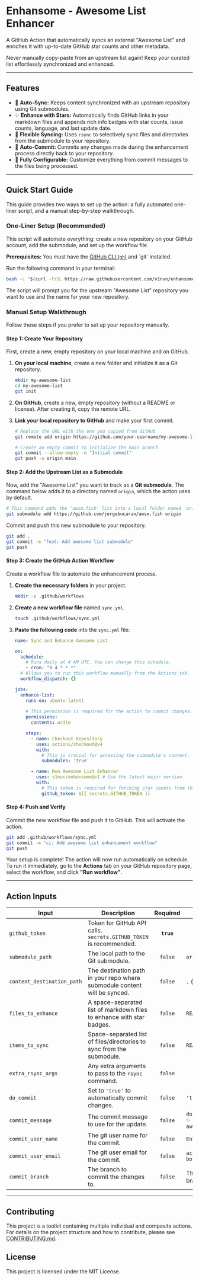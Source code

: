 # Enhansome - Awesome List Enhancer

[](https://www.google.com/search?q=https://github.com/marketplace/actions/awesome-list-enhancer)
[](https://www.google.com/search?q=https://github.com/v1nvn/enhansome/actions/workflows/test-action.yml)

A GitHub Action that automatically syncs an external "Awesome List" and enriches it with up-to-date GitHub star counts and other metadata.

Never manually copy-paste from an upstream list again\! Keep your curated list effortlessly synchronized and enhanced.

-----

## Features

- 🔄 **Auto-Sync:** Keeps content synchronized with an upstream repository using Git submodules.
- ✨ **Enhance with Stars:** Automatically finds GitHub links in your markdown files and appends rich info badges with star counts, issue counts, language, and last update date.
- 📂 **Flexible Syncing:** Uses `rsync` to selectively sync files and directories from the submodule to your repository.
- 🤖 **Auto-Commit:** Commits any changes made during the enhancement process directly back to your repository.
- 🔧 **Fully Configurable:** Customize everything from commit messages to the files being processed.

-----

## Quick Start Guide

This guide provides two ways to set up the action: a fully automated one-liner script, and a manual step-by-step walkthrough.

### One-Liner Setup (Recommended)

This script will automate everything: create a new repository on your GitHub account, add the submodule, and set up the workflow file.

**Prerequisites:** You must have the [GitHub CLI (`gh`)](https://www.google.com/search?q=%5Bhttps://cli.github.com/%5D\(https://cli.github.com/\)) and `git` installed.

Run the following command in your terminal:

```sh
bash -c "$(curl -fsSL https://raw.githubusercontent.com/v1nvn/enhansome/main/setup.sh)"
```

The script will prompt you for the upstream "Awesome List" repository you want to use and the name for your new repository.

### Manual Setup Walkthrough

Follow these steps if you prefer to set up your repository manually.

#### Step 1: Create Your Repository

First, create a new, empty repository on your local machine and on GitHub.

1. **On your local machine**, create a new folder and initialize it as a Git repository.

    ```sh
    mkdir my-awesome-list
    cd my-awesome-list
    git init
    ```

2. **On GitHub**, create a new, empty repository (without a README or license). After creating it, copy the remote URL.

3. **Link your local repository to GitHub** and make your first commit.

    ```sh
    # Replace the URL with the one you copied from GitHub
    git remote add origin https://github.com/your-username/my-awesome-list.git

    # Create an empty commit to initialize the main branch
    git commit --allow-empty -m "Initial commit"
    git push -u origin main
    ```

#### Step 2: Add the Upstream List as a Submodule

Now, add the "Awesome List" you want to track as a **Git submodule**. The command below adds it to a directory named `origin`, which the action uses by default.

```sh
# This command adds the 'awsm.fish' list into a local folder named 'origin'
git submodule add https://github.com/jorgebucaran/awsm.fish origin
```

Commit and push this new submodule to your repository.

```sh
git add .
git commit -m "feat: Add awesome list submodule"
git push
```

#### Step 3: Create the GitHub Action Workflow

Create a workflow file to automate the enhancement process.

1. **Create the necessary folders** in your project.

    ```sh
    mkdir -p .github/workflows
    ```

2. **Create a new workflow file** named `sync.yml`.

    ```sh
    touch .github/workflows/sync.yml
    ```

3. **Paste the following code** into the `sync.yml` file:

    ```yml
    name: Sync and Enhance Awesome List

    on:
      schedule:
        # Runs daily at 4 AM UTC. You can change this schedule.
        - cron: "0 4 * * *"
      # Allows you to run this workflow manually from the Actions tab.
      workflow_dispatch: {}

    jobs:
      enhance-list:
        runs-on: ubuntu-latest
        
        # This permission is required for the action to commit changes.
        permissions:
          contents: write

        steps:
          - name: Checkout Repository
            uses: actions/checkout@v4
            with:
              # This is crucial for accessing the submodule's content.
              submodules: 'true'

          - name: Run Awesome List Enhancer
            uses: v1nvn/enhansome@v1 # Use the latest major version
            with:
              # This token is required for fetching star counts from the GitHub API.
              github_token: ${{ secrets.GITHUB_TOKEN }}
    ```

#### Step 4: Push and Verify

Commit the new workflow file and push it to GitHub. This will activate the action.

```sh
git add .github/workflows/sync.yml
git commit -m "ci: Add awesome list enhancement workflow"
git push
```

Your setup is complete\! The action will now run automatically on schedule. To run it immediately, go to the **Actions** tab on your GitHub repository page, select the workflow, and click **"Run workflow"**.

-----

## Action Inputs

| Input | Description | Required | Default |
|---|---|:---:|---|
| `github_token` | Token for GitHub API calls. `secrets.GITHUB_TOKEN` is recommended. | **`true`** | |
| `submodule_path` | The local path to the Git submodule. | `false` | `origin` |
| `content_destination_path` | The destination path in your repo where submodule content will be synced. | `false` | `.` (root) |
| `files_to_enhance` | A space-separated list of markdown files to enhance with star badges. | `false` | `README.md` |
| `items_to_sync` | Space-separated list of files/directories to sync from the submodule. | `false` | `README.md` |
| `extra_rsync_args` | Any extra arguments to pass to the `rsync` command. | `false` | |
| `do_commit` | Set to `'true'` to automatically commit changes. | `false` | `'true'` |
| `commit_message` | The commit message to use for the update. | `false` | `docs(enhance): ✨ Auto-update awesome list` |
| `commit_user_name` | The git user name for the commit. | `false` | `Enhansome Bot` |
| `commit_user_email` | The git user email for the commit. | `false` | `actions-bot@...` |
| `commit_branch` | The branch to commit the changes to. | `false` | The current branch |

-----

## Contributing

This project is a toolkit containing multiple individual and composite actions. For details on the project structure and how to contribute, please see [CONTRIBUTING.md](https://www.google.com/search?q=CONTRIBUTING.md).

## License

This project is licensed under the MIT License.
